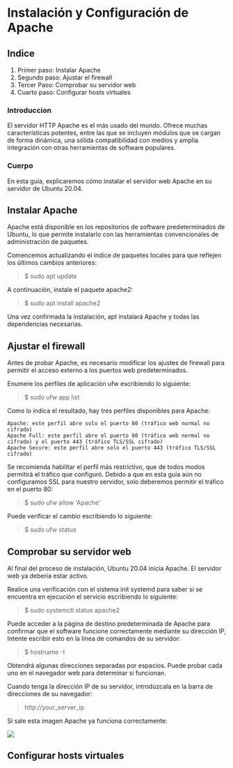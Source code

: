 # Instalación y Configuración de Apache
## Indice

1. Primer paso: Instalar Apache
2. Segundo paso: Ajustar el firewall
3. Tercer Paso: Comprobar su servidor web
4. Cuarto paso: Configurar hosts virtuales


### Introduccion
El servidor HTTP Apache es el más usado del mundo. Ofrece muchas características potentes, entre las que se incluyen módulos que se cargan de forma dinámica, una sólida compatibilidad con medios y amplia integración con otras herramientas de software populares.

### Cuerpo

En esta guía, explicaremos cómo instalar el servidor web Apache en su servidor de Ubuntu 20.04.

## Instalar Apache

Apache está disponible en los repositorios de software predeterminados de Ubuntu, lo que permite instalarlo con las herramientas convencionales de administración de paquetes.

Comencemos actualizando el índice de paquetes locales para que reflejen los últimos cambios anteriores:

> $ sudo apt update

A continuación, instale el paquete apache2:

> $ sudo apt install apache2

Una vez confirmada la instalación, apt instalará Apache y todas las dependencias necesarias.

## Ajustar el firewall

Antes de probar Apache, es necesario modificar los ajustes de firewall para permitir el acceso externo a los puertos web predeterminados.

Enumere los perfiles de aplicación ufw escribiendo lo siguiente:

> $ sudo ufw app list

Como lo indica el resultado, hay tres perfiles disponibles para Apache:

    Apache: este perfil abre solo el puerto 80 (tráfico web normal no cifrado)
    Apache Full: este perfil abre el puerto 80 (tráfico web normal no cifrado) y el puerto 443 (tráfico TLS/SSL cifrado)
    Apache Secure: este perfil abre solo el puerto 443 (tráfico TLS/SSL cifrado)

Se recomienda habilitar el perfil más restrictivo, que de todos modos permitirá el tráfico que configuró. Debido a que en esta guía aún no configuramos SSL para nuestro servidor, solo deberemos permitir el tráfico en el puerto 80:

> $ sudo ufw allow 'Apache'

Puede verificar el cambio escribiendo lo siguiente:

> $ sudo ufw status

## Comprobar su servidor web

Al final del proceso de instalación, Ubuntu 20.04 inicia Apache. El servidor web ya debería estar activo.

Realice una verificación con el sistema init systemd para saber si se encuentra en ejecución el servicio escribiendo lo siguiente:

> $ sudo systemctl status apache2

Puede acceder a la página de destino predeterminada de Apache para confirmar que el software funcione correctamente mediante su dirección IP, Intente escribir esto en la línea de comandos de su servidor:

> $ hostname -I

Obtendrá algunas direcciones separadas por espacios. Puede probar cada uno en el navegador web para determinar si funcionan.

Cuando tenga la dirección IP de su servidor, introdúzcala en la barra de direcciones de su navegador:

> http://your_server_ip

Si sale esta imagen Apache ya funciona correctamente:

![](https://assets.digitalocean.com/articles/how-to-install-lamp-ubuntu-16/small_apache_default.png)

## Configurar hosts virtuales

